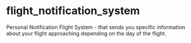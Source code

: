 # flight_notification_system
Personal Notification Flight System - that sends you specific information about your flight approaching depending on the day of the flight.
